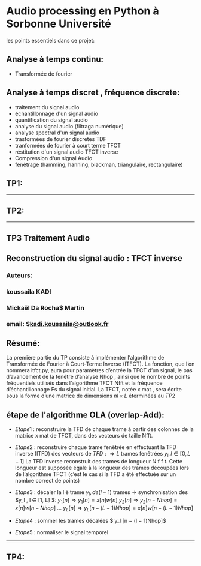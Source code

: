 # Audio processing en Python à Sorbonne Université

les points essentiels dans ce projet:

## Analyse à temps continu:
* Transformée de fourier 

## Analyse à temps discret , fréquence discrete: 

* traitement du signal audio
* échantillonnage d'un signal audio 
* quantification du signal audio
* analyse du signal audio (filtraga numérique) 
* analyse spectral d'un signal audio 
* trasformées de fourier discretes TDF
* tranformées de fourier à court terme TFCT
* réstitution d'un signal audio TFCT inverse
* Compression d'un signal Audio 
* fenêtrage (hamming, hanning, blackman, triangulaire, rectangulaire) 


## TP1: 
---------------------------------------

## TP2:

---------------------------------------
## TP3 Traitement Audio 
##  Reconstruction du signal audio : TFCT inverse
###  Auteurs: 
###  koussaila KADI  
###  Mickaël Da Rocha$ Martin
### email: $kadi.koussaila@outlook.fr
## Résumé:
La première partie du TP consiste à implémenter l’algorithme de Transformée de Fourier à Court-Terme Inverse (ITFCT). La fonction, que l’on nommera itfct.py, aura pour paramètres d’entrée la TFCT d’un signal, le pas d’avancement de la fenêtre d’analyse Nhop , ainsi que le nombre de points fréquentiels utilisés dans l’algorithme TFCT Nfft et la fréquence d’échantillonnage Fs du signal initial. La TFCT, notée x mat , sera écrite sous la forme d’une matrice de
dimensions $nl × L$ éterminées au $TP2$

## étape de l'algorithme OLA (overlap-Add):
*   $Etape 1$ : reconstruire la TFD de chaque trame à partir des colonnes de la matrice x mat de TFCT, dans des vecteurs de taille Nfft.

*   $Etape 2$ : reconstruire chaque trame fenêtrée en effectuant la TFD inverse (ITFD) des vecteurs de $TFD : ⇒ L$ trames fenêtrées $y_l , l ∈ [0,L − 1]$
La TFD inverse reconstruit des trames de longueur N f f t. Cette longueur est supposée égale à la longueur des trames découpées lors de l’algorithme TFCT (c’est le cas si la TFD a été effectuée sur un nombre correct de points)

*   $Etape 3$ : décaler la l è trame $y_l , de (l − 1)$ trames $⇒$ synchronisation des $y_l , l ∈ [1, L] $:
$y_1 [n] ⇒ y_1 [n] = x[n]w[n]$
$y_2 [n] ⇒ y_2 [n − Nhop ] = x[n]w[n − Nhop ]$
$...$
$y_L [n] ⇒y_L [n − (L − 1)Nhop ] = x[n]w[n − (L − 1)Nhop ]$

*   $Etape 4$ : sommer les trames décalées $ y_l [n − (l − 1)Nhop]$

*   $Etape 5$ : normaliser le signal temporel

---------------------------------------
## TP4:






